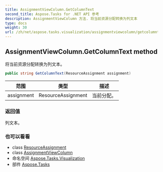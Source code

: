 ```yaml
---
title: AssignmentViewColumn.GetColumnText
second_title: Aspose.Tasks for .NET API 参考
description: AssignmentViewColumn 方法. 将当前资源分配转换为列文本
type: docs
weight: 30
url: /zh/net/aspose.tasks.visualization/assignmentviewcolumn/getcolumntext/
---
```

## AssignmentViewColumn.GetColumnText method

将当前资源分配转换为列文本。

```csharp
public string GetColumnText(ResourceAssignment assignment)
```

| 范围 | 类型 | 描述 |
| --- | --- | --- |
| assignment | ResourceAssignment | 当前分配。 |

### 返回值

列文本。

### 也可以看看

* class [ResourceAssignment](../../../aspose.tasks/resourceassignment/)
* class [AssignmentViewColumn](../)
* 命名空间 [Aspose.Tasks.Visualization](../../assignmentviewcolumn/)
* 部件 [Aspose.Tasks](../../../)


